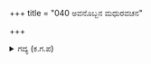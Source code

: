 +++
title = "040 ಅವನೊಬ್ಬನ ಮಧುರವಚನ"

+++

<details><summary>ಗದ್ಯ (ಕ.ಗ.ಪ) </summary>

40. ಯಾವನೊಬ್ಬನ ಮಧುರ ವಚನ ಕೃಪಾವಲೋಕನದಿಂದ ಶತಜನ್ಮಗಳ ದೊಡ್ಡ ಪಾಪವು ಅಗ್ನಿಯ ತೇಜಸ್ಸಿಗೆ ಬಲಿಯಾಗುವುದೋ. ಆ ದೇವರಾದ ಈತನ ಮಧುರವಾದ ಮಾತುಗಳೆಂಬ ಅಮೃತ ಸಿಂಚನದಿಂದ ಯೋಧರು ವಿಶೇಷವಾಗಿ ಚೈತನ್ಯ ಪಡೆಯುವುದು ಏನು ಅಸಾಧ್ಯವೇ ? ಜನಮೇಜಯ ರಾಜನೇ ಕೇಳು ಎಂದರು. (ಕೃಷ್ಣನ ಮಧುರವಾದ ಮಾತುಗಳಿಂದ ಯೋಧರು ಉತ್ತೇಜಿತರಾದರು)
</details>
